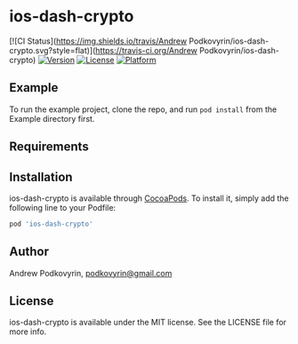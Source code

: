 # ios-dash-crypto

[![CI Status](https://img.shields.io/travis/Andrew Podkovyrin/ios-dash-crypto.svg?style=flat)](https://travis-ci.org/Andrew Podkovyrin/ios-dash-crypto)
[![Version](https://img.shields.io/cocoapods/v/ios-dash-crypto.svg?style=flat)](https://cocoapods.org/pods/ios-dash-crypto)
[![License](https://img.shields.io/cocoapods/l/ios-dash-crypto.svg?style=flat)](https://cocoapods.org/pods/ios-dash-crypto)
[![Platform](https://img.shields.io/cocoapods/p/ios-dash-crypto.svg?style=flat)](https://cocoapods.org/pods/ios-dash-crypto)

## Example

To run the example project, clone the repo, and run `pod install` from the Example directory first.

## Requirements

## Installation

ios-dash-crypto is available through [CocoaPods](https://cocoapods.org). To install
it, simply add the following line to your Podfile:

```ruby
pod 'ios-dash-crypto'
```

## Author

Andrew Podkovyrin, podkovyrin@gmail.com

## License

ios-dash-crypto is available under the MIT license. See the LICENSE file for more info.
